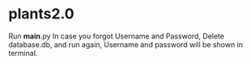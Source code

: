 # plants2.0

Run __main__.py 
In case you forgot Username and Password, Delete database.db, and run again,
Username and password will be shown in terminal.
 
